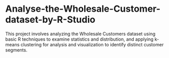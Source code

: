 # Analyse-the-Wholesale-Customer-dataset-by-R-Studio
This project involves analyzing the Wholesale Customers dataset using basic R techniques to examine statistics and distribution, and applying k-means clustering for analysis and visualization to identify distinct customer segments.
